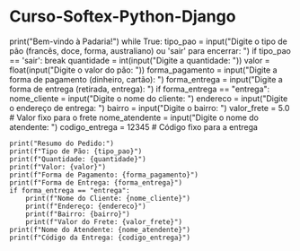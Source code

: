 # Curso-Softex-Python-Django

print("Bem-vindo à Padaria!")
while True:
    tipo_pao = input("Digite o tipo de pão (francês, doce, forma, australiano) ou 'sair' para encerrar: ")
    if tipo_pao == 'sair':
        break
    quantidade = int(input("Digite a quantidade: "))
    valor = float(input("Digite o valor do pão: "))
    forma_pagamento = input("Digite a forma de pagamento (dinheiro, cartão): ")
    forma_entrega = input("Digite a forma de entrega (retirada, entrega): ")
    if forma_entrega == "entrega":
        nome_cliente = input("Digite o nome do cliente: ")
        endereco = input("Digite o endereço de entrega: ")
        bairro = input("Digite o bairro: ")
        valor_frete = 5.0  # Valor fixo para o frete
    nome_atendente = input("Digite o nome do atendente: ")
    codigo_entrega = 12345  # Código fixo para a entrega

    print("Resumo do Pedido:")
    print(f"Tipo de Pão: {tipo_pao}")
    print(f"Quantidade: {quantidade}")
    print(f"Valor: {valor}")
    print(f"Forma de Pagamento: {forma_pagamento}")
    print(f"Forma de Entrega: {forma_entrega}")
    if forma_entrega == "entrega":
        print(f"Nome do Cliente: {nome_cliente}")
        print(f"Endereço: {endereco}")
        print(f"Bairro: {bairro}")
        print(f"Valor do Frete: {valor_frete}")
    print(f"Nome do Atendente: {nome_atendente}")
    print(f"Código da Entrega: {codigo_entrega}")